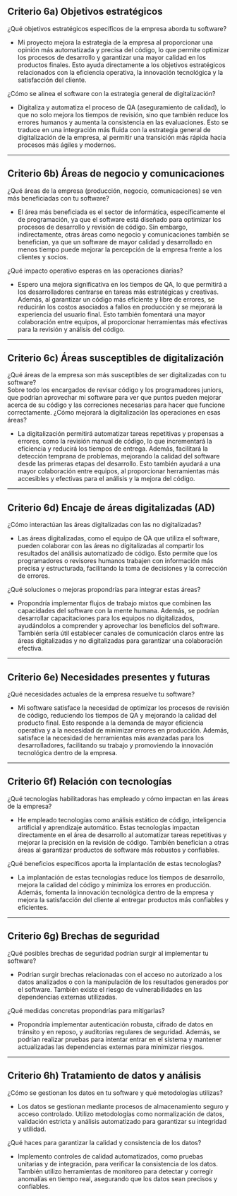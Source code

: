 ## Criterio 6a) Objetivos estratégicos

¿Qué objetivos estratégicos específicos de la empresa aborda tu software?  
- Mi proyecto mejora la estrategia de la empresa al proporcionar una opinión más automatizada y precisa del código, lo que permite optimizar los procesos de desarrollo y garantizar una mayor calidad en los productos finales. Esto ayuda directamente a los objetivos estratégicos relacionados con la eficiencia operativa, la innovación tecnológica y la satisfacción del cliente.

¿Cómo se alinea el software con la estrategia general de digitalización?  
- Digitaliza y automatiza el proceso de QA (aseguramiento de calidad), lo que no solo mejora los tiempos de revisión, sino que también reduce los errores humanos y aumenta la consistencia en las evaluaciones. Esto se traduce en una integración más fluida con la estrategia general de digitalización de la empresa, al permitir una transición más rápida hacia procesos más ágiles y modernos.

---

## Criterio 6b) Áreas de negocio y comunicaciones

¿Qué áreas de la empresa (producción, negocio, comunicaciones) se ven más beneficiadas con tu software?  
- El área más beneficiada es el sector de informática, específicamente el de programación, ya que el software está diseñado para optimizar los procesos de desarrollo y revisión de código. Sin embargo, indirectamente, otras áreas como negocio y comunicaciones también se benefician, ya que un software de mayor calidad y desarrollado en menos tiempo puede mejorar la percepción de la empresa frente a los clientes y socios.

¿Qué impacto operativo esperas en las operaciones diarias?  
- Espero una mejora significativa en los tiempos de QA, lo que permitirá a los desarrolladores centrarse en tareas más estratégicas y creativas. Además, al garantizar un código más eficiente y libre de errores, se reducirán los costos asociados a fallos en producción y se mejorará la experiencia del usuario final. Esto también fomentará una mayor colaboración entre equipos, al proporcionar herramientas más efectivas para la revisión y análisis del código.

---

## Criterio 6c) Áreas susceptibles de digitalización

¿Qué áreas de la empresa son más susceptibles de ser digitalizadas con tu software?  
Sobre todo los encargados de revisar código y los programadores juniors, que podrían aprovechar mi software para ver que puntos pueden mejorar acerca de su código y las correciones necesarias para hacer que funcione correctamente.
¿Cómo mejorará la digitalización las operaciones en esas áreas?  

- La digitalización permitirá automatizar tareas repetitivas y propensas a errores, como la revisión manual de código, lo que incrementará la eficiencia y reducirá los tiempos de entrega. Además, facilitará la detección temprana de problemas, mejorando la calidad del software desde las primeras etapas del desarrollo. Esto también ayudará a una mayor colaboración entre equipos, al proporcionar herramientas más accesibles y efectivas para el análisis y la mejora del código.


---

## Criterio 6d) Encaje de áreas digitalizadas (AD)
¿Cómo interactúan las áreas digitalizadas con las no digitalizadas?  
- Las áreas digitalizadas, como el equipo de QA que utiliza el software, pueden colaborar con las áreas no digitalizadas al compartir los resultados del análisis automatizado de código. Esto permite que los programadores o revisores humanos trabajen con información más precisa y estructurada, facilitando la toma de decisiones y la corrección de errores.

¿Qué soluciones o mejoras propondrías para integrar estas áreas?  
- Propondría implementar flujos de trabajo mixtos que combinen las capacidades del software con la mente humana. Además, se podrían desarrollar capacitaciones para los equipos no digitalizados, ayudándolos a comprender y aprovechar los beneficios del software. También sería útil establecer canales de comunicación claros entre las áreas digitalizadas y no digitalizadas para garantizar una colaboración efectiva.

---

## Criterio 6e) Necesidades presentes y futuras

¿Qué necesidades actuales de la empresa resuelve tu software?
- Mi software satisface la necesidad de optimizar los procesos de revisión de código, reduciendo los tiempos de QA y mejorando la calidad del producto final. Esto responde a la demanda de mayor eficiencia operativa y a la necesidad de minimizar errores en producción. Además, satisface la necesidad de herramientas más avanzadas para los desarrolladores, facilitando su trabajo y promoviendo la innovación tecnológica dentro de la empresa.


---

## Criterio 6f) Relación con tecnologías

¿Qué tecnologías habilitadoras has empleado y cómo impactan en las áreas de la empresa?  
- He empleado tecnologías como análisis estático de código, inteligencia artificial y aprendizaje automático. Estas tecnologías impactan directamente en el área de desarrollo al automatizar tareas repetitivas y mejorar la precisión en la revisión de código. También benefician a otras áreas al garantizar productos de software más robustos y confiables.

¿Qué beneficios específicos aporta la implantación de estas tecnologías?  
- La implantación de estas tecnologías reduce los tiempos de desarrollo, mejora la calidad del código y minimiza los errores en producción. Además, fomenta la innovación tecnológica dentro de la empresa y mejora la satisfacción del cliente al entregar productos más confiables y eficientes.

---

## Criterio 6g) Brechas de seguridad

¿Qué posibles brechas de seguridad podrían surgir al implementar tu software?  
- Podrían surgir brechas relacionadas con el acceso no autorizado a los datos analizados o con la manipulación de los resultados generados por el software. También existe el riesgo de vulnerabilidades en las dependencias externas utilizadas.

¿Qué medidas concretas propondrías para mitigarlas?  
- Propondría implementar autenticación robusta, cifrado de datos en tránsito y en reposo, y auditorías regulares de seguridad. Además, se podrían realizar pruebas para intentar entrar en el sistema y mantener actualizadas las dependencias externas para minimizar riesgos.

---

## Criterio 6h) Tratamiento de datos y análisis

¿Cómo se gestionan los datos en tu software y qué metodologías utilizas?  
- Los datos se gestionan mediante procesos de almacenamiento seguro y acceso controlado. Utilizo metodologías como normalización de datos, validación estricta y análisis automatizado para garantizar su integridad y utilidad.

¿Qué haces para garantizar la calidad y consistencia de los datos?  
- Implemento controles de calidad automatizados, como pruebas unitarias y de integración, para verificar la consistencia de los datos. También utilizo herramientas de monitoreo para detectar y corregir anomalías en tiempo real, asegurando que los datos sean precisos y confiables.

